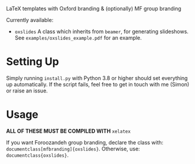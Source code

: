 LaTeX templates with Oxford branding \& (optionally) MF group branding

Currently available:

* `oxslides` A class which inherits from `beamer`, for generating slideshows.
  See `examples/oxslides_example.pdf` for an example.

#  Setting Up

Simply running `install.py` with Python 3.8 or higher should set everything up
automatically. If the script fails, feel free to get in touch with me (Simon)
or raise an issue.

# Usage

**ALL OF THESE MUST BE COMPILED WITH** `xelatex`

If you want Foroozandeh group branding, declare the class with:
`documentclass[mfbranding]{oxslides}`. Otherwise, use:
`documentclass{oxslides}`.
